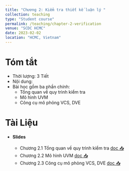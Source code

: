 ```yaml
---
title: "Chương 2: Kiểm tra thiết kế luận lý "
collection: teaching
type: "Student course"
permalink: /teaching/chapter-2-verification
venue: "SCDC HCMC"
date: 2023-02-02
location: "HCMC, Vietnam"
---
```



Tóm tắt
========
* Thời lượng: 3 Tiết
* Nội dung:
* Bài học gồm ba phần chính: 
   * Tổng quan về quy trình kiểm tra
   * Mô hình UVM
   * Công cụ mô phỏng VCS, DVE


Tài Liệu  
========
* #### Slides  
  * Chương 2.1 Tổng quan về quy trình kiểm tra [doc 📥](https://link.uit.edu.vn/ic101-ch2-1)
  * Chương 2.2 Mô hình UVM [doc 📥](https://link.uit.edu.vn/ic101-ch2-2)
  * Chương 2.3 Công cụ mô phỏng VCS, DVE [doc 📥](https://link.uit.edu.vn/ic101-ch2-3)

